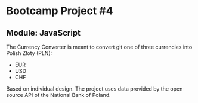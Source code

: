 # Bootcamp Project #4
## Module: JavaScript

The Currency Converter is meant to convert git one of three currencies into Polish Złoty (PLN):
- EUR
- USD
- CHF

Based on individual design.
The project uses data provided by the open source API of the National Bank of Poland.

